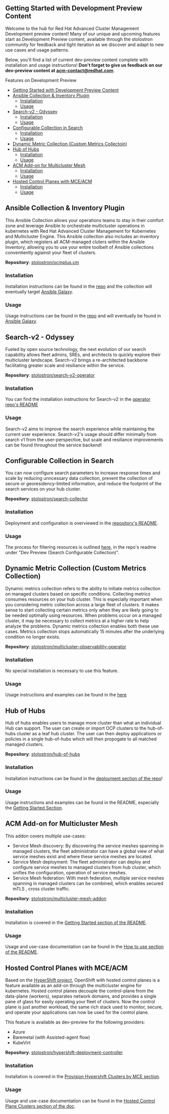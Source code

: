 ## Getting Started with Development Preview Content

Welcome to the hub for Red Hat Advanced Cluster Management Development preview content!  Many of our unique and upcoming features start as Development Preview content, available through the stolostron community for feedback and tight iteration as we discover and adapt to new use cases and usage patterns.

Below, you'll find a list of current dev-preview content complete with installation and usage instructions!  **Don't forget to give us feedback on our dev-preview content at acm-contact@redhat.com**. 

Features on Development Preview

- [Getting Started with Development Preview Content](#getting-started-with-development-preview-content)
- [Ansible Collection & Inventory Plugin](#ansible-collection--inventory-plugin)
  - [Installation](#installation)
  - [Usage](#usage)
- [Search-v2 - Odyssey](#search-v2---odyssey)
  - [Installation](#installation-1)
  - [Usage](#usage-1)
- [Configurable Collection in Search](#configurable-collection-in-search)
  - [Installation](#installation-2)
  - [Usage](#usage-2)
- [Dynamic Metric Collection (Custom Metrics Collectoin)](#dynamic-metric-collection-custom-metrics-collectoin)
- [Hub of Hubs](#hub-of-hubs)
  - [Installation](#installation-3)
  - [Usage](#usage-3)
- [ACM Add-on for Multicluster Mesh](#acm-add-on-for-multicluster-mesh)
  - [Installation](#installation-4)
  - [Usage](#usage-4)
- [Hosted Control Planes with MCE/ACM](#hosted-control-planes-with-mceacm)
  - [Installation](#installation-5)
  - [Usage](#usage-5)

## Ansible Collection & Inventory Plugin

This Ansible Collection allows your operations teams to stay in their comfort zone and leverage Ansible to orchestrate multicluster operations in kubernetes with Red Hat Advanced Cluster Management for Kubernetes and Multicluster Engine. This Ansible collection also includes an inventory plugin, which registers all ACM-managed cluters within the Ansible Inventory, allowing you to use your entire toolbelt of Ansible collections conventiently agiainst your fleet of clusters.  

**Repository**: [stolostron/ocmplus.cm](https://github.com/stolostron/ocmplus.cm)

### Installation

Installation instructions can be found in the [repo](https://github.com/stolostron/ocmplus.cm) and the collection will eventually target [Ansible Galaxy](https://galaxy.ansible.com/).  

### Usage

Usage instructions can be found in the [repo](https://github.com/stolostron/ocmplus.cm) and will eventually be found in [Ansible Galaxy](https://galaxy.ansible.com/).  

## Search-v2 - Odyssey

Fueled by open source technology, the next evolution of our search capability allows fleet admins, SREs, and architects to quickly explore their multicluster landscape.  Search-v2 brings a re-architected backbone facilitating greater scale and resiliance within the service.  

**Repository**: [stolostron/search-v2-operator](https://github.com/stolostron/search-v2-operator)

### Installation

You can find the installation instructions for Search-v2 in the [operator repo's README](https://github.com/stolostron/search-v2-operator#installing-search-v2-operator-in-openshift-cluster)

### Usage

Search-v2 aims to improve the search experience while maintaining the current user experience.  Search-v2's usage should differ minimally from search v1 from the user-perspective, but scale and resiliance improvements can be found throughout the service backend!

## Configurable Collection in Search

You can now configure search parameters to increase response times and scale by reducing unncessary data collection, prevent the collection of secure or georesidency-limited information, and reduce the footprint of the search services on your hub cluster.  

**Repository**: [stolostron/search-collector](https://github.com/stolostron/search-collector)

### Installation

Deployment and configuration is overviewed in the [repository's README](https://github.com/stolostron/search-collector#dev-preview-search-configurable-collection).  

### Usage

The process for filtering resources is outlined [here](https://github.com/stolostron/search-collector#dev-preview-search-configurable-collection), in the repo's readme under "Dev Preview (Search Configurable Collection)".  

## Dynamic Metric Collection (Custom Metrics Collection)

Dynamic metrics collection refers to the ability to initiate metrics collection on managed clusters based on specific conditions. Collecting metrics consumes resources on your hub cluster. This is especially important when you considering metric collection across a large fleet of clusters. It makes sense to start collecting certain metrics only when they are likely going to be needed optimally using resources. When problems occur on a managed cluster, it may be necessary to collect metrics at a higher rate to help analyze the problems. Dynamic metrics collection enables both these use cases. Metrics collection stops automatically 15 minutes after the underlying condition no longer exists.

**Repository**: [stolostron/multicluster-observability-operator](https://github.com/stolostron/multicluster-observability-operator)

### Installation

No special installation is necessary to use this feature.

### Usage

Usage instructions and examples can be found in the [here](https://github.com/stolostron/multicluster-observability-operator/tree/main/dev-previews/dynamic-metrics-collection)

## Hub of Hubs

Hub of hubs enables users to manage more cluster than what an individual Hub can support.  The user can create or import OCP clusters to the hub-of-hubs cluster as a leaf hub cluster.  The user can then deploy applications or policies in a single hub-of-hubs which will then propogate to all matched managed clusters.  

**Repository**: [stolostron/hub-of-hubs](https://github.com/stolostron/hub-of-hubs)

### Installation

Installation instructions can be found in the [deployment section of the repo](https://github.com/stolostron/hub-of-hubs/tree/release-2.5/deploy)!

### Usage

Usage instructions and examples can be found in the README, especially the [Getting Started Section](https://github.com/stolostron/hub-of-hubs#getting-started).  

## ACM Add-on for Multicluster Mesh

This addon covers multiple use-cases:
* Service Mesh discovery: By discovering the service meshes spanning in managed clusters, the fleet administrator can have a global view of what service meshes exist and where these service meshes are located.
* Service Mesh deployment: The fleet administrator can deploy and configure service meshes to managed clusters from hub cluster, which unifies the configuration, operation of service meshes.
* Service Mesh federation: With mesh federation, multiple service meshes spanning in managed clusters can be combined, which enables secured mTLS , cross cluster traffic.

**Repository**: [stolostron/multicluster-mesh-addon](https://github.com/stolostron/multicluster-mesh-addon)

### Installation

Installation is covered in the [Getting Started section of the README](https://github.com/stolostron/multicluster-mesh-addon#getting-started).  

### Usage

Usage and use-case documentation can be found in the [How to use section of the README](https://github.com/stolostron/multicluster-mesh-addon#how-to-use).  


## Hosted Control Planes with MCE/ACM

Based on the [HyperShift project](https://hypershift-docs.netlify.app/), OpenShift with hosted control planes is a feature available as an add-on through the multicluster engine for kubernetes. Hosted control planes decouple the control-plane from the data-plane (workers), separates network domains, and provides a single pane of glass for easily operating your fleet of clusters. Now the control plane is just another workload, the same rich stack used to monitor, secure, and operate your applications can now be used for the control plane.

This feature is available as dev-preview for the following providers:

- Azure
- Baremetal (with Assisted-agent flow)
- KubeVirt

**Repository**: [stolostron/hypershift-deployment-controller](https://github.com/stolostron/hypershift-deployment-controller)

### Installation

Installation is covered in the [Provision Hypershift Clusters by MCE section](https://github.com/stolostron/hypershift-deployment-controller/blob/main/docs/provision_hypershift_clusters_by_mce.md).  

### Usage

Usage and use-case documentation can be found in the [Hosted Control Plane Clusters section of the doc](https://github.com/stolostron/hypershift-deployment-controller/blob/main/docs/content.md).  
